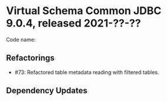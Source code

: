 # Virtual Schema Common JDBC 9.0.4, released 2021-??-??

Code name:

## Refactorings

* #73: Refactored table metadata reading with filtered tables.
## Dependency Updates
